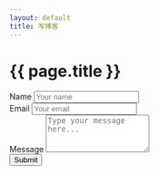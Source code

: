 ```yaml
---
layout: default
title: 写博客
---
```

<div class="page-header">
  <h1>{{ page.title }}</h1>
</div>
 
<form action="https://formspree.io/your@email.com" method="POST">
  <div class="form-group">
    <label for="name">Name</label>
    <input type="text" id="name" name="name" class="form-control" placeholder="Your name">
  </div>
  <div class="form-group">
    <label for="email">Email</label>
    <input type="email" id="email" name="email" class="form-control" placeholder="Your email">
  </div>
  <div class="form-group">
    <label for="message">Message</label>
    <textarea id="message" name="message" class="form-control" rows="4" placeholder="Type your message here..."></textarea>
  </div>
  <button type="submit" class="btn btn-success">Submit</button>
</form>
